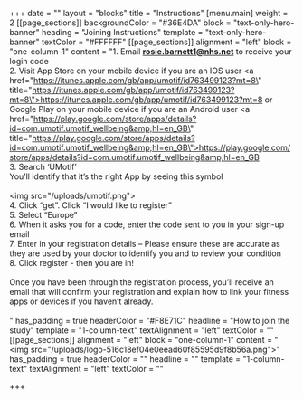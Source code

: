 +++
date = ""
layout = "blocks"
title = "Instructions"
[menu.main]
weight = 2
[[page_sections]]
backgroundColor = "#36E4DA"
block = "text-only-hero-banner"
heading = "Joining Instructions"
template = "text-only-hero-banner"
textColor = "#FFFFFF"
[[page_sections]]
alignment = "left"
block = "one-column-1"
content = "1. Email <strong>rosie.barnett1@nhs.net</strong> to receive your login code<br>2. Visit App Store on your mobile device if you are an IOS user <a href=\"https://itunes.apple.com/gb/app/umotif/id763499123?mt=8\" title=\"https://itunes.apple.com/gb/app/umotif/id763499123?mt=8\">https://itunes.apple.com/gb/app/umotif/id763499123?mt=8</a> or Google Play on your mobile device if you are an Android user <a href=\"https://play.google.com/store/apps/details?id=com.umotif.umotif_wellbeing&amp;hl=en_GB\" title=\"https://play.google.com/store/apps/details?id=com.umotif.umotif_wellbeing&amp;hl=en_GB\">https://play.google.com/store/apps/details?id=com.umotif.umotif_wellbeing&amp;hl=en_GB</a> <br>3. Search ‘UMotif’<br>You’ll identify that it’s the right App by seeing this symbol<br><br><img src=\"/uploads/umotif.png\"><br>4. Click “get”. Click “I would like to register”<br> 5. Select “Europe” <br> 6. When it asks you for a code, enter the code sent to you in your sign-up email<br> 7. Enter in your registration details – Please ensure these are accurate as they are used by your doctor to identify you and to review your condition<br> 8. Click register - then you are in!<br> <br> Once you have been through the registration process, you’ll receive an email that will confirm your registration and explain how to link your fitness apps or devices if you haven’t already.<br><br>"
has_padding = true
headerColor = "#F8E71C"
headline = "How to join the study"
template = "1-column-text"
textAlignment = "left"
textColor = ""
[[page_sections]]
alignment = "left"
block = "one-column-1"
content = "<br><img src=\"/uploads/logo-516c18ef04e0eead60f85595d9f8b56a.png\">"
has_padding = true
headerColor = ""
headline = ""
template = "1-column-text"
textAlignment = "left"
textColor = ""

+++
